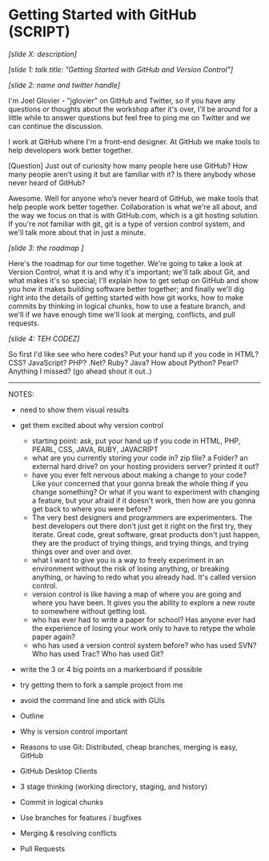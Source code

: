 # Getting Started with GitHub (SCRIPT)

_[slide X: description]_

_[slide 1: talk title: "Getting Started with GitHub and Version Control"]_

_[slide 2: name and twitter handle]_

I'm Joel Glovier - "jglovier" on GitHub and Twitter, so if you have any questions or thoughts about the workshop after it's over, I'll be around for a little while to answer questions but feel free to ping me on Twitter and we can continue the discussion.

I work at GitHub where I'm a front-end designer. At GitHub we make tools to help developers work better together. 

[Question] Just out of curiosity how many people here use GitHub? How many people aren’t using it but are familiar with it? Is there anybody whose never heard of GitHub?

Awesome. Well for anyone who’s never heard of GitHub, we make tools that help people work better together. Collaboration is what we're all about, and the way we focus on that is with GitHub.com, which is a git hosting solution. If you're not familiar with git, git is a type of version control system, and we'll talk more about that in just a minute.

_[slide 3: the roadmap ]_

Here's the roadmap for our time together. We're going to take a look at Version Control, what it is and why it's important; we'll talk about Git, and what makes it's so special; I'll explain how to get setup on GitHub and show you how it makes building software better together; and finally we'll dig right into the details of getting started with how git works, how to make commits by thinking in logical chunks, how to use a feature branch, and we'll if we have enough time we'll look at merging, conflicts, and pull requests.

_[slide 4: TEH CODEZ]_

So first I'd like see who here codes? Put your hand up if you code in HTML? CSS? JavaScript? PHP? .Net? Ruby? Java? How about Python? Pearl? Anything I missed? (go ahead shout it out..)




----
NOTES:
- need to show them visual results
- get them excited about why version control
	- starting point: ask, put your hand up if you code in HTML, PHP, PEARL, CSS, JAVA, RUBY, JAVACRIPT
	- what are you currently storing your code in? zip file? a Folder? an external hard drive? on your hosting providers server? printed it out?
	- have you ever felt nervous about making a change to your code? Like your concerned that your gonna break the whole thing if you change something? Or what if you want to experiment with changing a feature, but your afraid if it doesn't work, then how are you gonna get back to where you were before? 
	- The very best designers and programmers are experimenters. The best developers out there don't just get it right on the first try, they iterate. Great code, great software, great products don't just happen, they are the product of trying things, and trying things, and trying things over and over and over.
	- what I want to give you is a way to freely experiment in an environment without the risk of losing anything, or breaking anything, or having to redo what you already had. It's called version control.
	- version control is like having a map of where you are going and where you have been. It gives you the ability to explore a new route to somewhere without getting lost.
	- who has ever had to write a paper for school? Has anyone ever had the experience of losing your work only to have to retype the whole paper again?
	- who has used a version control system before? who has used SVN? Who has used Trac? Who has used Git?

- write the 3 or 4 big points on a markerboard if possible

- try getting them to fork a sample project from me
- avoid the command line and stick with GUIs

- Outline
- Why is version control important
- Reasons to use Git: Distributed, cheap branches, merging is easy, GitHub
- GitHub Desktop Clients
- 3 stage thinking (working directory, staging, and history)
- Commit in logical chunks
- Use branches for features / bugfixes
- Merging & resolving conflicts
- Pull Requests